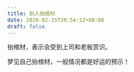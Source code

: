 ```yaml
---
title: 别人抬棺材
date: 2020-02-15T20:54:12+08:00
draft: false
---
```


抬棺材，表示会受到上司和老板赏识。

梦见自己抬棺材，一般情况都是好运的预示！